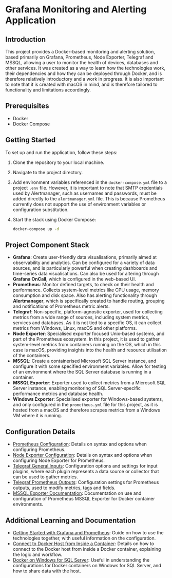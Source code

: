 # Grafana Monitoring and Alerting Application

## Introduction
This project provides a Docker-based monitoring and alerting solution, based primarily on Grafana, Prometheus, Node Exporter, Telegraf and MSSQL, allowing a user to monitor the health of devices, databases and other services. It was created as a way to learn how the technologies work, their dependencies and how they can be deployed through Docker, and is therefore relatively introductory and a work in progress. It is also important to note that it is created with macOS in mind, and is therefore tailored to functionality and limitations accordingly.

## Prerequisites
- Docker
- Docker Compose

## Getting Started
To set up and run the application, follow these steps:

1. Clone the repository to your local machine.

2. Navigate to the project directory.

3. Add environment variables referenced in the `docker-compose.yml` file to a project `.env` file. However, it is important to note that SMTP credentials used by Alertmanager, such as usernames and passwords, must be added directly to the `alertmanager.yml` file. This is because Prometheus currently does not support the use of environment variables or configuration substitution. 

4. Start the stack using Docker Compose:
   ```bash
   docker-compose up -d

## Project Component Stack
- **Grafana**: Create user-friendly data visualisations, primarily aimed at observability and analytics. Can be configured for a variety of data sources, and is particularly powerful when creating dashboards and time-series data visualisations. Can also be used for altering through **Grafana OnCall**, which is configured in the web-based UI.
- **Prometheus**: Monitor defined targets, to check on their health and performance. Collects system-level metrics like CPU usage, memory consumption and disk space. Also has alerting functionality through **Alertmanager**, which is specifically created to handle routing, grouping and notifications of Prometheus metric alerts.
- **Telegraf**: Non-specific, platform-agnostic exporter, used for collecting metrics from a wide range of sources, including system metrics, services and databases. As it is not tied to a specific OS, it can collect metrics from Windows, Linux, macOS and other platforms.
- **Node Exporter**: Specialised exporter focused Unix-based systems, and part of the Prometheus ecosystem. In this project, it is used to gather system-level metrics from containers running on the OS, which in this case is macOS, providing insights into the health and resource utilisation of the containers.
- **MSSQL**: Create a containerised Microsoft SQL Server instance, and configure it with some specified environment variables. Allow for testing of an environment where the SQL Server database is running in a container.
- **MSSQL Exporter**: Exporter used to collect metrics from a Microsoft SQL Server instance, enabling monitoring of SQL Server-specific performance metrics and database health.
- **Windows Exporter**: Specialised exporter for Windows-based systems, and only configured in the `prometheus.yml` file for this project, as it is hosted from a macOS and therefore scrapes metrics from a Windows VM where it is running.

## Configuration Details
- [Prometheus Configuration](https://prometheus.io/docs/prometheus/latest/configuration/configuration/): Details on syntax and options when configuring Prometheus.
- [Node Exporter Configuration](https://prometheus.io/docs/guides/node-exporter/): Details on syntax and options when configuring Node Exporter for Prometheus.
- [Telegraf General Inputs](https://github.com/influxdata/telegraf/tree/master/plugins/inputs): Configuration options and settings for input plugins, where each plugin represents a data source or collector that can be used to gather metrics.
- [Telegraf Prometheus Outputs](https://github.com/influxdata/telegraf/tree/master/plugins/outputs/prometheus_client): Configuration settings for Prometheus outputs, used to modify metrics, tags and fields.
- [MSSQL Exporter Documentation](https://github.com/awaragi/prometheus-mssql-exporter/tree/master): Documentation on use and configuration of Prometheus MSSQL Exporter for Docker container environments.

## Additional Learning and Documentation
- [Getting Started with Grafana and Prometheus](https://grafana.com/docs/grafana/latest/getting-started/get-started-grafana-prometheus/): Guide on how to use the technologies together, with useful information on the configuration.
- [Connect to Docker Host from Inside a Container](https://medium.com/@TimvanBaarsen/how-to-connect-to-the-docker-host-from-inside-a-docker-container-112b4c71bc66): Details on how to connect to the Docker host from inside a Docker container, explaining the logic and workflow.
- [Docker on Windows for SQL Server](https://www.sqlservercentral.com/articles/docker-desktop-on-windows-10-for-sql-server-step-by-step): Useful in understanding the configurations for Docker containers on Windows for SQL Server, and how to share data with the host.